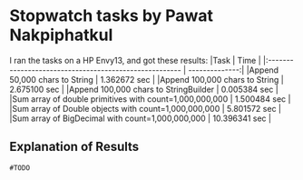 # Stopwatch tasks by Pawat Nakpiphatkul

I ran the tasks on a HP Envy13, and got these results:
|Task                                                    | Time           |
|:------------------------------------------------------ | --------------:|
|Append 50,000 chars to String                           | 1.362672 sec   |
|Append 100,000 chars to String                          | 2.675100 sec   |
|Append 100,000 chars to StringBuilder                   | 0.005384 sec   |
|Sum array of double primitives with count=1,000,000,000 | 1.500484 sec   |
|Sum array of Double objects with count=1,000,000,000    | 5.801572 sec   |
|Sum array of BigDecimal with count=1,000,000,000        | 10.396341 sec  |

## Explanation of Results

  `#TODO`
